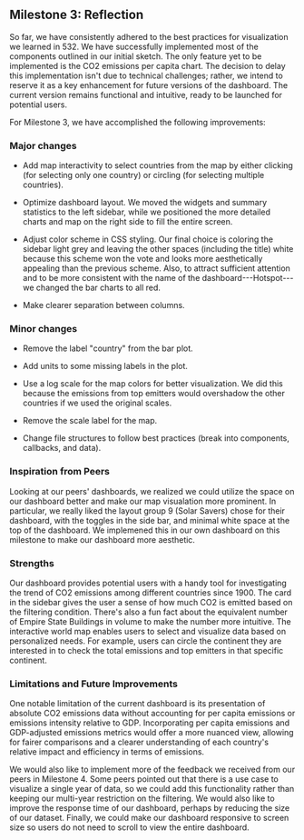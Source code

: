 ## Milestone 3: Reflection

So far, we have consistently adhered to the best practices for visualization we learned in 532. We have successfully implemented most of the components outlined in our initial sketch. The only feature yet to be implemented is the CO2 emissions per capita chart. The decision to delay this implementation isn't due to technical challenges; rather, we intend to reserve it as a key enhancement for future versions of the dashboard. The current version remains functional and intuitive, ready to be launched for potential users.

For Milestone 3, we have accomplished the following improvements:

### Major changes

-   Add map interactivity to select countries from the map by either clicking (for selecting only one country) or circling (for selecting multiple countries).

-   Optimize dashboard layout. We moved the widgets and summary statistics to the left sidebar, while we positioned the more detailed charts and map on the right side to fill the entire screen.

-   Adjust color scheme in CSS styling. Our final choice is coloring the sidebar light grey and leaving the other spaces (including the title) white because this scheme won the vote and looks more aesthetically appealing than the previous scheme. Also, to attract sufficient attention and to be more consistent with the name of the dashboard---Hotspot---we changed the bar charts to all red.

-   Make clearer separation between columns.

### Minor changes

-   Remove the label "country" from the bar plot.

-   Add units to some missing labels in the plot.

-   Use a log scale for the map colors for better visualization. We did this because the emissions from top emitters would overshadow the other countries if we used the original scales.

-   Remove the scale label for the map.

-   Change file structures to follow best practices (break into components, callbacks, and data).


### Inspiration from Peers
Looking at our peers' dashboards, we realized we could utilize the space on our dashboard better and make our map visualation more prominent. In particular, we really liked the layout group 9 (Solar Savers) chose for their dashboard, with the toggles in the side bar, and minimal white space at the top of the dashboard. We implemened this in our own dashboard on this milestone to make our dashboard more aesthetic.


### Strengths

Our dashboard provides potential users with a handy tool for investigating the trend of CO2 emissions among different countries since 1900. The card in the sidebar gives the user a sense of how much CO2 is emitted based on the filtering condition. There's also a fun fact about the equivalent number of Empire State Buildings in volume to make the number more intuitive. The interactive world map enables users to select and visualize data based on personalized needs. For example, users can circle the continent they are interested in to check the total emissions and top emitters in that specific continent.


### Limitations and Future Improvements

One notable limitation of the current dashboard is its presentation of absolute CO2 emissions data without accounting for per capita emissions or emissions intensity relative to GDP. Incorporating per capita emissions and GDP-adjusted emissions metrics would offer a more nuanced view, allowing for fairer comparisons and a clearer understanding of each country's relative impact and efficiency in terms of emissions. 

We would also like to implement more of the feedback we received from our peers in Milestone 4. Some peers pointed out that there is a use case to visualize a single year of data, so we could add this functionality rather than keeping our multi-year restriction on the filtering. We would also like to improve the response time of our dashboard, perhaps by reducing the size of our dataset. Finally, we could make our dashboard responsive to screen size so users do not need to scroll to view the entire dashboard.

